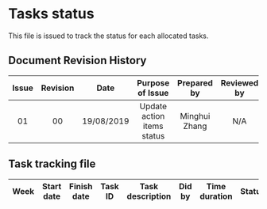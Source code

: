 # Tasks status
This file is issued to track the status for each allocated tasks. 

## Document Revision History 
| Issue            | Revision         | Date             | Purpose of Issue  | Prepared by       | Reviewed by       |
| :--------------: | :--------------: | :--------------: | :---------------: | :---------------: | :---------------: |
|01|00|19/08/2019    |Update action items status      | Minghui Zhang              |             N/A|

## Task tracking file 
|Week |Start date     |Finish date    | Task ID     | Task description    | Did by    |Time duration   |Status|Comments       |
| :--------------: | :--------------: | :--------------: | :---------------: | :---------------: | :---------------: | :---------------: | :---------------: | :---------------: |



